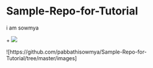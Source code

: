 # Sample-Repo-for-Tutorial
i am sowmya

<p align="centre">
 + <img src= "https://github.com/pabbathisowmya/Sample-Repo-for-Tutorial?branch=master&filepath=images%2Fwheel.jpg">
</p>
![https://github.com/pabbathisowmya/Sample-Repo-for-Tutorial/tree/master/images]